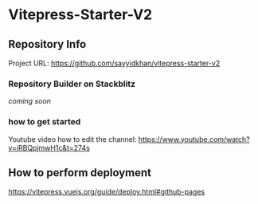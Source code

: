 # Vitepress-Starter-V2

## Repository Info

Project URL: https://github.com/sayyidkhan/vitepress-starter-v2

### Repository Builder on Stackblitz

*coming soon*

### how to get started

Youtube video how to edit the channel:
https://www.youtube.com/watch?v=jRBQpjmwH1c&t=274s

## How to perform deployment

https://vitepress.vuejs.org/guide/deploy.html#github-pages

